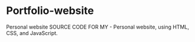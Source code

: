 # Portfolio-website
Personal website
SOURCE CODE FOR MY - 
Personal website, using HTML, CSS, and JavaScript.
